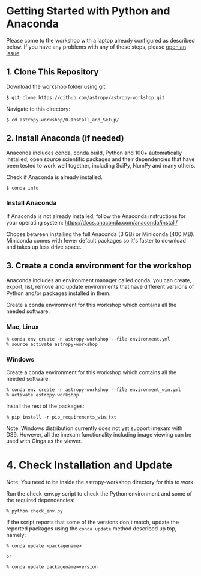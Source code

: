 # Getting Started with Python and Anaconda

Please come to the workshop with a laptop already configured as described below.
If you have any problems with any of these steps, please [open an issue](https://github.com/astropy/astropy-workshop/issues).

## 1. Clone This Repository

Download the workshop folder using git:

    $ git clone https://github.com/astropy/astropy-workshop.git

Navigate to this directory:

    $ cd astropy-workshop/0-Install_and_Setup/

## 2. Install Anaconda (if needed)

Anaconda includes conda, conda build, Python and 100+ automatically installed, open source scientific packages and their dependencies that have been tested to work well together, including SciPy, NumPy and many others. 

Check if Anaconda is already installed.
    
    $ conda info

### Install Anaconda
If Anaconda is not already installed, follow the Anaconda instructions for your operating system: 
https://docs.anaconda.com/anaconda/install/
   
Choose between installing the full Anaconda (3 GB) or  Miniconda (400 MB).
Miniconda comes with fewer default packages so it's faster to download and takes up less drive space. 

## 3. Create a conda environment for the workshop
Anaconda includes an environment manager called conda.  you can create, export, list, remove and update environments that have different versions of Python and/or packages installed in them. 

Create a conda environment for this workshop which contains all the needed software:


### Mac, Linux

    % conda env create -n astropy-workshop --file environment.yml
    % source activate astropy-workshop

### Windows

Create a conda environment for this workshop which contains all the needed software: 

    % conda env create -n astropy-workshop --file environment_win.yml
    % activate astropy-workshop

Install the rest of the packages:

    % pip install -r pip_requirements_win.txt

Note: Windows distribution currently does not yet support imexam with DS9. However, all the imexam functionality including image viewing can be used with Ginga as the viewer. 

# 4. Check Installation and Update

Note: You need to be inside the astropy-workshop directory for this to work.

Run the check_env.py script to check the Python environment and some of the required dependencies:

    % python check_env.py

If the script reports that some of the versions don't match, update the reported packages using the ``conda update`` method described up top, namely:

    % conda update <packagename>

    or

    % conda update packagename=version